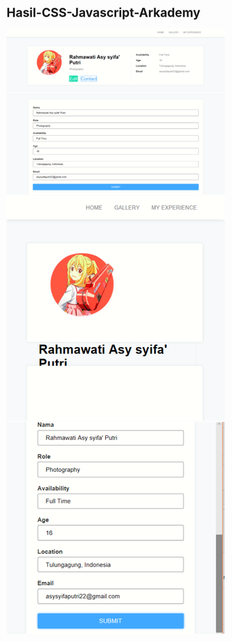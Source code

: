 # Hasil-CSS-Javascript-Arkademy
![alt text](https://github.com/Rahmawatiasysyifaputri/Hasil-CSS-Javascript-Arkademy/blob/master/ss%20arkademy%201.PNG?raw=true)
![alt text](https://github.com/Rahmawatiasysyifaputri/Hasil-CSS-Javascript-Arkademy/blob/master/ss%20arkademy%202.PNG?raw=true)
![alt text](https://github.com/Rahmawatiasysyifaputri/Hasil-CSS-Javascript-Arkademy/blob/master/ss%20arkademy%203.PNG?raw=true)
![alt text](https://github.com/Rahmawatiasysyifaputri/Hasil-CSS-Javascript-Arkademy/blob/master/ss%20arkademy%204.PNG?raw=true)
